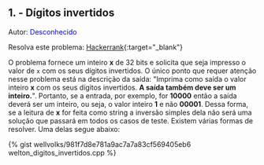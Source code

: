 ## 1. - Dígitos invertidos
<div id="digitos_invertidos"></div>

Autor: <font color = "blue">Desconhecido</font>

Resolva este problema: [Hackerrank][hackerrank-e]{:target="_blank"}

O problema fornece um inteiro <b>x</b> de 32 bits e solicita que seja impresso o valor de <code>x</code> com os seus dígitos invertidos.
O único ponto que requer atenção nesse problema está na descrição da saída: "Imprima como saída o valor inteiro <b>x</b> com os seus dígitos invertidos. **A saída também deve ser um inteiro.**". Portanto, se a entrada, por exemplo, for <b>10000</b> então a saída deverá ser um inteiro, ou seja, o valor inteiro <b>1</b> e não <b>00001</b>. Dessa forma, se a leitura de <b>x</b> for feita como string a inversão simples dela não será uma solução que passará em todos os casos de teste.
Existem várias formas de resolver. Uma delas segue abaixo:

{% gist wellvolks/981f7d8e781a9ac7a7a83cf569405eb6 welton_digitos_invertidos.cpp %}

[hackerrank-e]: https://www.hackerrank.com/contests/gogeo-problemas-ja-utilizados-em-avaliacoes/challenges/digitos-invertidos
